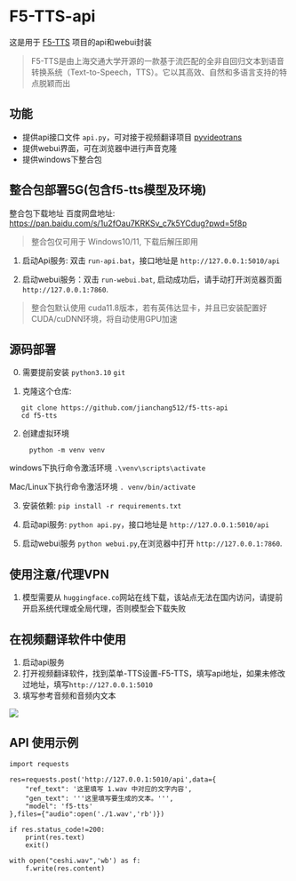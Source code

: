 # F5-TTS-api

这是用于 [F5-TTS](https://github.com/SWivid/F5-TTS) 项目的api和webui封装

> F5-TTS是由上海交通大学开源的一款基于流匹配的全非自回归文本到语音转换系统（Text-to-Speech，TTS）。它以其高效、自然和多语言支持的特点脱颖而出

## 功能

- 提供api接口文件 `api.py`，可对接于视频翻译项目 [pyvideotrans](https://github.com/jianchang512/pyvideotrans)
- 提供webui界面，可在浏览器中进行声音克隆
- 提供windows下整合包


## 整合包部署5G(包含f5-tts模型及环境)

整合包下载地址 百度网盘地址: https://pan.baidu.com/s/1u2fOau7KRKSv_c7k5YCdug?pwd=5f8p

> 整合包仅可用于 Windows10/11, 下载后解压即用

1. 启动Api服务:  双击 `run-api.bat`，接口地址是 `http://127.0.0.1:5010/api`

2. 启动webui服务：双击 `run-webui.bat`, 启动成功后，请手动打开浏览器页面  `http://127.0.0.1:7860`.

> 整合包默认使用 cuda11.8版本，若有英伟达显卡，并且已安装配置好CUDA/cuDNN环境，将自动使用GPU加速

## 源码部署

0. 需要提前安装 `python3.10`  `git`

1. 克隆这个仓库:   

```
   git clone https://github.com/jianchang512/f5-tts-api
   cd f5-tts   
```

2. 创建虚拟环境

```
	 python -m venv venv
```

windows下执行命令激活环境 `.\venv\scripts\activate`

Mac/Linux下执行命令激活环境 `. venv/bin/activate`

3. 安装依赖:   ` pip install -r requirements.txt  `

4. 启动api服务:   `python api.py`，接口地址是 `http://127.0.0.1:5010/api`

5. 启动webui服务  `python webui.py`,在浏览器中打开  `http://127.0.0.1:7860`.



## 使用注意/代理VPN

1. 模型需要从 `huggingface.co`网站在线下载，该站点无法在国内访问，请提前开启系统代理或全局代理，否则模型会下载失败



## 在视频翻译软件中使用

1. 启动api服务
2. 打开视频翻译软件，找到菜单-TTS设置-F5-TTS，填写api地址，如果未修改过地址，填写`http://127.0.0.1:5010`
3. 填写参考音频和音频内文本

![](https://pyvideotrans.com/img/f5002.jpg)




## API 使用示例

```
import requests

res=requests.post('http://127.0.0.1:5010/api',data={
    "ref_text": '这里填写 1.wav 中对应的文字内容',
    "gen_text": '''这里填写要生成的文本。''',
    "model": 'f5-tts'
},files={"audio":open('./1.wav','rb')})

if res.status_code!=200:
    print(res.text)
    exit()

with open("ceshi.wav",'wb') as f:
    f.write(res.content)
```

